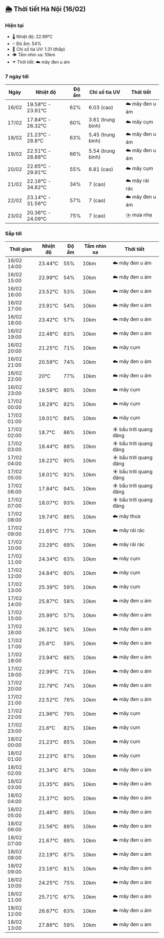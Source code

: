 ## 🌦️ Thời tiết Hà Nội (16/02)

### Hiện tại

- 🌡️ Nhiệt độ: 22.99℃
- 💦 Độ ẩm: 54%
- 🌟 Chỉ số tia UV: 1.31 (thấp)
- 👁️ Tầm nhìn xa: 10km
- ☂️ Thời tiết: ☁️ mây đen u ám

### 7 ngày tới

| Ngày | Nhiệt độ | Độ ẩm | Chỉ số tia UV | Thời tiết |
| --- | --- | --- | --- | --- |
| 16/02 | 19.58℃ - 23.91℃ | 62% | 6.03 (cao) | ☁️ mây đen u ám |
| 17/02 | 17.84℃ - 26.32℃ | 60% | 3.61 (trung bình) | ☁️ mây cụm |
| 18/02 | 21.23℃ - 28.8℃ | 63% | 5.45 (trung bình) | ☁️ mây đen u ám |
| 19/02 | 22.51℃ - 28.88℃ | 66% | 5.54 (trung bình) | ☁️ mây đen u ám |
| 20/02 | 22.65℃ - 29.91℃ | 55% | 6.81 (cao) | ☁️ mây cụm |
| 21/02 | 22.16℃ - 34.82℃ | 34% | 7 (cao) | ☁️ mây rải rác |
| 22/02 | 23.14℃ - 31.56℃ | 57% | 7 (cao) | ☁️ mây đen u ám |
| 23/02 | 20.36℃ - 24.09℃ | 75% | 7 (cao) | ⛈️ mưa nhẹ |

### Sắp tới

| Thời gian | Nhiệt độ | Độ ẩm | Tầm nhìn xa | Thời tiết |
| --- | --- | --- | --- | --- |
| 16/02 14:00 | 23.44℃ | 55% | 10km | ☁️ mây đen u ám |
| 16/02 15:00 | 22.99℃ | 54% | 10km | ☁️ mây đen u ám |
| 16/02 16:00 | 23.52℃ | 53% | 10km | ☁️ mây đen u ám |
| 16/02 17:00 | 23.91℃ | 54% | 10km | ☁️ mây đen u ám |
| 16/02 18:00 | 23.42℃ | 57% | 10km | ☁️ mây đen u ám |
| 16/02 19:00 | 22.48℃ | 63% | 10km | ☁️ mây đen u ám |
| 16/02 20:00 | 21.25℃ | 71% | 10km | ☁️ mây cụm |
| 16/02 21:00 | 20.58℃ | 74% | 10km | ☁️ mây đen u ám |
| 16/02 22:00 | 20℃ | 77% | 10km | ☁️ mây đen u ám |
| 16/02 23:00 | 19.58℃ | 80% | 10km | ☁️ mây cụm |
| 17/02 00:00 | 19.29℃ | 82% | 10km | ☁️ mây cụm |
| 17/02 01:00 | 19.01℃ | 84% | 10km | ☁️ mây cụm |
| 17/02 02:00 | 18.7℃ | 86% | 10km | ☀️ bầu trời quang đãng |
| 17/02 03:00 | 18.44℃ | 88% | 10km | ☀️ bầu trời quang đãng |
| 17/02 04:00 | 18.22℃ | 90% | 10km | ☀️ bầu trời quang đãng |
| 17/02 05:00 | 18.01℃ | 92% | 10km | ☀️ bầu trời quang đãng |
| 17/02 06:00 | 17.84℃ | 94% | 10km | ☀️ bầu trời quang đãng |
| 17/02 07:00 | 18.07℃ | 93% | 10km | ☀️ bầu trời quang đãng |
| 17/02 08:00 | 19.74℃ | 86% | 10km | ☁️ mây thưa |
| 17/02 09:00 | 21.65℃ | 77% | 10km | ☁️ mây rải rác |
| 17/02 10:00 | 23.29℃ | 69% | 10km | ☁️ mây rải rác |
| 17/02 11:00 | 24.34℃ | 63% | 10km | ☁️ mây cụm |
| 17/02 12:00 | 24.84℃ | 60% | 10km | ☁️ mây cụm |
| 17/02 13:00 | 25.39℃ | 59% | 10km | ☁️ mây cụm |
| 17/02 14:00 | 25.87℃ | 58% | 10km | ☁️ mây đen u ám |
| 17/02 15:00 | 25.99℃ | 57% | 10km | ☁️ mây đen u ám |
| 17/02 16:00 | 26.32℃ | 56% | 10km | ☁️ mây đen u ám |
| 17/02 17:00 | 25.6℃ | 59% | 10km | ☁️ mây đen u ám |
| 17/02 18:00 | 23.94℃ | 66% | 10km | ☁️ mây đen u ám |
| 17/02 19:00 | 22.99℃ | 71% | 10km | ☁️ mây đen u ám |
| 17/02 20:00 | 22.79℃ | 74% | 10km | ☁️ mây đen u ám |
| 17/02 21:00 | 22.52℃ | 76% | 10km | ☁️ mây đen u ám |
| 17/02 22:00 | 21.96℃ | 79% | 10km | ☁️ mây cụm |
| 17/02 23:00 | 21.6℃ | 82% | 10km | ☁️ mây cụm |
| 18/02 00:00 | 21.23℃ | 85% | 10km | ☁️ mây cụm |
| 18/02 01:00 | 21.23℃ | 87% | 10km | ☁️ mây cụm |
| 18/02 02:00 | 21.34℃ | 87% | 10km | ☁️ mây đen u ám |
| 18/02 03:00 | 21.35℃ | 89% | 10km | ☁️ mây đen u ám |
| 18/02 04:00 | 21.37℃ | 90% | 10km | ☁️ mây đen u ám |
| 18/02 05:00 | 21.46℃ | 89% | 10km | ☁️ mây đen u ám |
| 18/02 06:00 | 21.56℃ | 89% | 10km | ☁️ mây đen u ám |
| 18/02 07:00 | 21.67℃ | 89% | 10km | ☁️ mây đen u ám |
| 18/02 08:00 | 22.19℃ | 87% | 10km | ☁️ mây đen u ám |
| 18/02 09:00 | 23.16℃ | 81% | 10km | ☁️ mây đen u ám |
| 18/02 10:00 | 24.25℃ | 75% | 10km | ☁️ mây đen u ám |
| 18/02 11:00 | 25.71℃ | 67% | 10km | ☁️ mây đen u ám |
| 18/02 12:00 | 26.67℃ | 63% | 10km | ☁️ mây đen u ám |
| 18/02 13:00 | 27.86℃ | 59% | 10km | ☁️ mây đen u ám |
